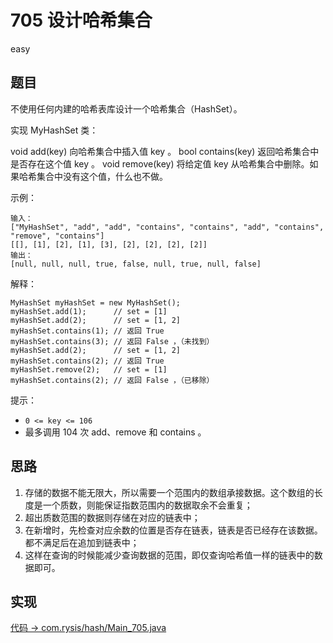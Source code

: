 # 705 设计哈希集合

easy

## 题目

不使用任何内建的哈希表库设计一个哈希集合（HashSet）。

实现 MyHashSet 类：

void add(key) 向哈希集合中插入值 key 。
bool contains(key) 返回哈希集合中是否存在这个值 key 。
void remove(key) 将给定值 key 从哈希集合中删除。如果哈希集合中没有这个值，什么也不做。

示例：
```
输入：
["MyHashSet", "add", "add", "contains", "contains", "add", "contains", "remove", "contains"]
[[], [1], [2], [1], [3], [2], [2], [2], [2]]
输出：
[null, null, null, true, false, null, true, null, false]
```
解释：
```
MyHashSet myHashSet = new MyHashSet();
myHashSet.add(1);      // set = [1]
myHashSet.add(2);      // set = [1, 2]
myHashSet.contains(1); // 返回 True
myHashSet.contains(3); // 返回 False ，（未找到）
myHashSet.add(2);      // set = [1, 2]
myHashSet.contains(2); // 返回 True
myHashSet.remove(2);   // set = [1]
myHashSet.contains(2); // 返回 False ，（已移除）
```

提示：

- `0 <= key <= 106`
- 最多调用 104 次 add、remove 和 contains 。

## 思路

1. 存储的数据不能无限大，所以需要一个范围内的数组承接数据。这个数组的长度是一个质数，则能保证指数范围内的数据取余不会重复；
2. 超出质数范围的数据则存储在对应的链表中；
3. 在新增时，先检查对应余数的位置是否存在链表，链表是否已经存在该数据。都不满足后在追加到链表中；
4. 这样在查询的时候能减少查询数据的范围，即仅查询哈希值一样的链表中的数据即可。

## 实现

[代码 -> com.rysis/hash/Main_705.java](../../src/com/rysis/hash/Main_705.java)